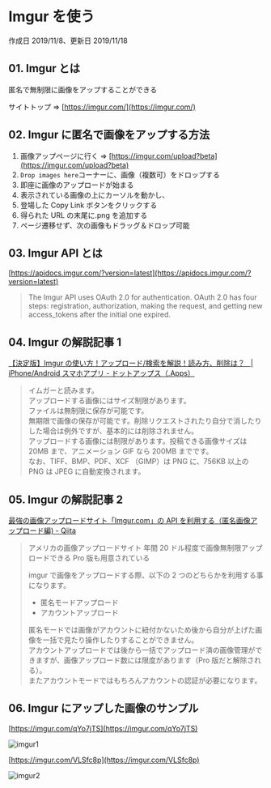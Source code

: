 # Imgur を使う

作成日 2019/11/8、更新日 2019/11/18

## 01. Imgur とは

匿名で無制限に画像をアップすることができる

サイトトップ => [https://imgur.com/](https://imgur.com/)

## 02. Imgur に匿名で画像をアップする方法

1. 画像アップページに行く => [https://imgur.com/upload?beta](https://imgur.com/upload?beta)
1. `Drop images here`コーナーに、画像（複数可）をドロップする
1. 即座に画像のアップロードが始まる
1. 表示されている画像の上にカーソルを動かし、
1. 登場した Copy Link ボタンをクリックする
1. 得られた URL の末尾に.png を追加する
1. ページ遷移せず、次の画像もドラッグ＆ドロップ可能

## 03. Imgur API とは

[https://apidocs.imgur.com/?version=latest](https://apidocs.imgur.com/?version=latest)

> The Imgur API uses OAuth 2.0 for authentication. OAuth 2.0 has four steps: registration, authorization, making the request, and getting new access_tokens after the initial one expired.

## 04. Imgur の解説記事 1

[【決定版】Imgur の使い方！アップロード/検索を解説！読み方、削除は？   \| iPhone/Android スマホアプリ \- ドットアップス（\.Apps）](https://dotapps.jp/articles/rjm48ar4p8kybmfv)

> イムガーと読みます。\
> アップロードする画像にはサイズ制限があります。\
> ファイルは無制限に保存が可能です。\
> 無期限で画像の保存が可能です。削除リクエストされたり自分で消したりした場合は例外ですが、基本的には削除されません。\
> アップロードする画像には制限があります。投稿できる画像サイズは 20MB まで、アニメーション GIF なら 200MB までです。\
> なお、TIFF、BMP、PDF、XCF （GIMP）は PNG に、756KB 以上の PNG は JPEG に自動変換されます。

## 05. Imgur の解説記事 2

[最強の画像アップロードサイト「Imgur\.com」の API を利用する（匿名画像アップロード編\) \- Qiita](https://qiita.com/AKB428/items/a5f68a3288cc596975ae)

> アメリカの画像アップロードサイト
> 年間 20 ドル程度で画像無制限アップロードできる Pro 版も用意されている
>
> imgur で画像をアップロードする際、以下の 2 つのどちらかを利用する事になります。
>
> - 匿名モードアップロード
> - アカウントアップロード
>
> 匿名モードでは画像がアカウントに紐付かないため後から自分が上げた画像を一括で見たり操作したりすることができません。\
> アカウントアップロードでは後から一括でアップロード済の画像管理ができますが、画像アップロード数には限度があります（Pro 版だと解除される）。\
> またアカウントモードではもちろんアカウントの認証が必要になります。

## 06. Imgur にアップした画像のサンプル

[https://imgur.com/qYo7jTS](https://imgur.com/qYo7jTS)

![imgur1](https://imgur.com/qYo7jTS.png)

[https://imgur.com/VLSfc8p](https://imgur.com/VLSfc8p)

![imgur2](https://imgur.com/VLSfc8p.png)
